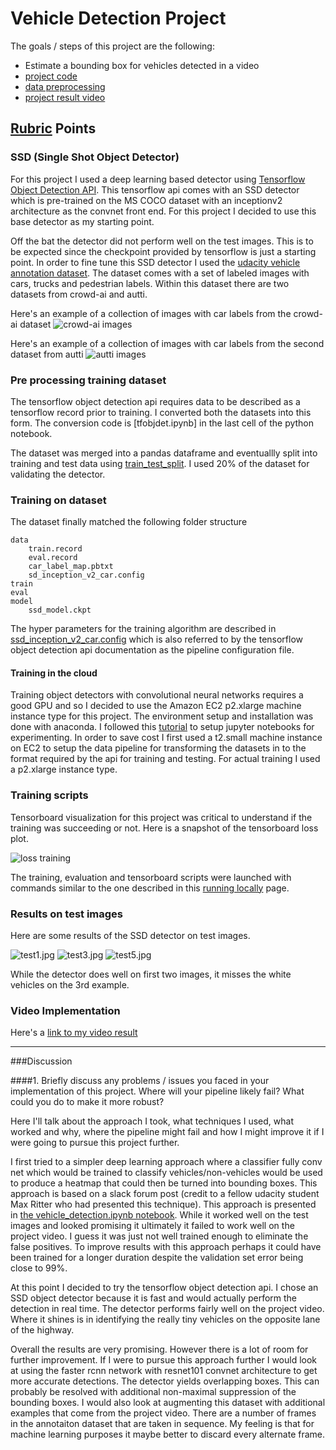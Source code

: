 # Vehicle Detection Project

The goals / steps of this project are the following:

* Estimate a bounding box for vehicles detected in a video
* [project code](det_vehicles.py)
* [data preprocessing](tfobjdet.ipynb)
* [project result video](out_project_video.mp4)

## [Rubric](https://review.udacity.com/#!/rubrics/513/view) Points

### SSD (Single Shot Object Detector)

For this project I used a deep learning based detector using [Tensorflow Object Detection API](https://github.com/tensorflow/models/tree/master/object_detection). This tensorflow api comes with an SSD detector which is pre-trained on the MS COCO dataset with an inceptionv2 architecture as the convnet front end. For this project I decided to use this base detector as my starting point.

Off the bat the detector did not perform well on the test images. This is to be expected since the checkpoint provided by tensorflow is just a starting point. In order to fine tune this SSD detector I used the [udacity vehicle annotation dataset](https://github.com/udacity/self-driving-car/tree/master/annotations). The dataset comes with a set of labeled images with cars, trucks and pedestrian labels. Within this dataset there are two datasets from crowd-ai and autti.

Here's an example of a collection of images with car labels from the crowd-ai dataset
![crowd-ai images](images/crowdaisample.png)

Here's an example of a collection of images with car labels from the second dataset from autti
![autti images](images/auttisample.png)

### Pre processing training dataset

The tensorflow object detection api requires data to be described as a tensorflow record prior to training. I converted both the datasets into this form. The conversion code is [tfobjdet.ipynb] in the last cell of the python notebook.

The dataset was merged into a pandas dataframe and eventuallly split into training and test data using [train_test_split](http://scikit-learn.org/stable/modules/generated/sklearn.model_selection.train_test_split.html). I used 20% of the dataset for validating the detector.

### Training on dataset

The dataset finally matched the following folder structure
```
data
    train.record
    eval.record
    car_label_map.pbtxt
    sd_inception_v2_car.config
train
eval
model
    ssd_model.ckpt
```

The hyper parameters for the training algorithm are described in [ssd_inception_v2_car.config](ssd_inception_v2_car.config) which is also referred to by the tensorflow object detection api documentation as the pipeline configuration file.

#### Training in the cloud 
Training object detectors with convolutional neural networks requires a good GPU and so I decided to use the Amazon EC2 p2.xlarge machine instance type for this project. The environment setup and installation was done with anaconda. I followed this [tutorial](https://chrisalbon.com/jupyter/run_project_jupyter_on_amazon_ec2.html) to setup jupyter notebooks for experimenting. In order to save cost I first used a t2.small machine instance on EC2 to setup the data pipeline for transforming the datasets in to the format required by the api for training and testing. For actual training I used a p2.xlarge instance type.

### Training scripts

Tensorboard visualization for this project was critical to understand if the training was succeeding or not. Here is a snapshot of the tensorboard loss plot.

![loss training](images/totalloss.png)

The training, evaluation and tensorboard scripts were launched with commands similar to the one described in this [running locally](https://github.com/tensorflow/models/blob/master/object_detection/g3doc/running_locally.md) page.

### Results on test images

Here are some results of the SSD detector on test images.

![test1.jpg](images/test1.jpg)
![test3.jpg](images/test3.jpg)
![test5.jpg](images/test5.jpg)

While the detector does well on first two images, it misses the white vehicles on the 3rd example.

### Video Implementation
Here's a [link to my video result](./out_project_video.mp4)

---

###Discussion

####1. Briefly discuss any problems / issues you faced in your implementation of this project.  Where will your pipeline likely fail?  What could you do to make it more robust?

Here I'll talk about the approach I took, what techniques I used, what worked and why, where the pipeline might fail and how I might improve it if I were going to pursue this project further.  

I first tried to a simpler deep learning approach where a classifier fully conv net which would be trained to classify vehicles/non-vehicles would be used to produce a heatmap that could then be turned into bounding boxes. This approach is based on a slack forum post (credit to a fellow udacity student Max Ritter who had presented this technique). This approach is presented in [the vehicle_detection.ipynb notebook](vehicle_detection.ipynb). While it worked well on the test images and looked promising it ultimately it failed to work well on the project video. I guess it was just not well trained enough to eliminate the false positives. To improve results with this approach perhaps it could have been trained for a longer duration despite the validation set error being close to 99%. 

At this point I decided to try the tensorflow object detection api. I chose an SSD object detector because it is fast and would actually perform the detection in real time. The detector performs fairly well on the project video. Where it shines is in identifying the really tiny vehicles on the opposite lane of the highway.

Overall the results are very promising. However there is a lot of room for further improvement. If I were to pursue this approach further I would look at using the faster rcnn network with resnet101 convnet architecture to get more accurate detections. The detector yields overlapping boxes. This can probably be resolved with additional non-maximal suppression of the bounding boxes. I would also look at augmenting this dataset with additional examples that come from the project video. There are a number of frames in the annotaiton dataset that are taken in sequence. My feeling is that for machine learning purposes it maybe better to discard every alternate frame.